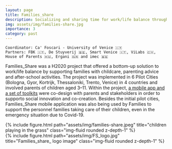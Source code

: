 ```yaml
---
layout: page
title: Families_share
description: Socializing and sharing time for work/life balance through digital and social innovation
img: assets/img/families-share.jpg
importance: 3
category: past
---
```

    Coordinator: Ca' Foscari - University of Venice 🇮🇹
    Partners: FBK 🇮🇹, De Stuyverij 🇧🇪, Smart Venice 🇮🇹, ViLabs 🇨🇾, House of Parents 🇭🇺, Ergani 🇬🇷 and imec 🇧🇪 

Families\_Share was a H2020 project that offered a bottom-up solution to work/life balance by supporting families with childcare, parenting advice and after-school activities.
The project was implemented in 6 Pilot Cities (Bologna, Gyor, Kortrijk, Thessaloniki, Trento, Venice) in 4 countries and involved parents of children aged 3–11.
Within the project, <a href="https://www.families-share-toolkit.eu/">a mobile app and a set of toolkits</a> were co-design with parents and stakeholders in order to supporto social innovation and co-creation.
Besides the initial pilot cities, Families\_Share mobile application was also being used by Families to support the personnel families taking care of their children, even in the emergency situation due to Covid-19.

<div class="row justify-content-sm-center">
    <div class="col-sm-8 mt-3 mt-md-0">
        {% include figure.html path="assets/img/families-share.jpeg" title="children playing in the grass" class="img-fluid rounded z-depth-1" %}
    </div>
    <div class="col-sm-4 mt-3 mt-md-0">
        {% include figure.html path="assets/img/FS_logo.jpg" title="Families_share_ logo image" class="img-fluid rounded z-depth-1" %}
    </div>
</div>
